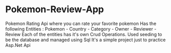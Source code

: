 # Pokemon-Review-App
Pokemon Rating Api where you can rate your favorite pokemon 
Has the following Entities : Pokemon - Country - Category - Owner - Reviewer - Review
Each of the entities has it's own Crud Operations.
Used seeding to be the database and managed using Sql
It's a simple project just to practice Asp.Net Api 
